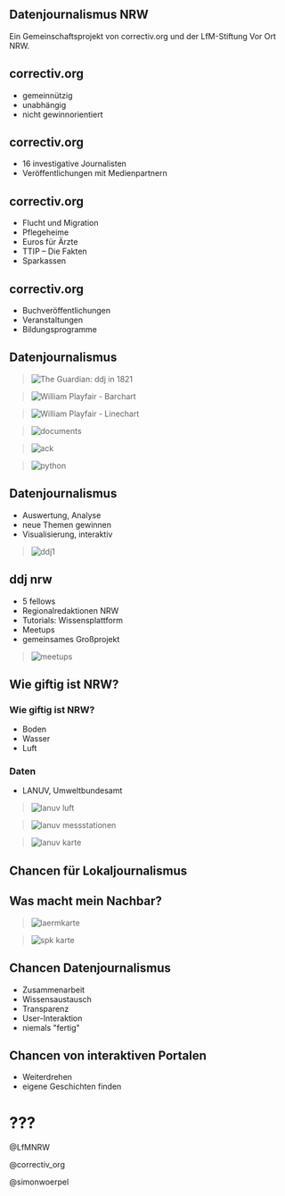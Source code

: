 ## Datenjournalismus NRW
Ein Gemeinschaftsprojekt von correctiv.org und der LfM-Stiftung Vor Ort NRW.



## correctiv.org
- gemeinnützig
- unabhängig
- nicht gewinnorientiert


## correctiv.org
- 16 investigative Journalisten
- Veröffentlichungen mit Medienpartnern


## correctiv.org
- Flucht und Migration
- Pflegeheime
- Euros für Ärzte
- TTIP – Die Fakten
- Sparkassen


## correctiv.org
- Buchveröffentlichungen
- Veranstaltungen
- Bildungsprogramme



## Datenjournalismus


> ![The Guardian: ddj in 1821](img/guardian_full.jpg)


> ![William Playfair - Barchart](img/playfair_barchart.gif)


> ![William Playfair - Linechart](img/playfair_linechart.jpg)


> ![documents](img/documents.gif)


> ![ack](img/ack.png)


> ![python](img/python.png)


## Datenjournalismus
- Auswertung, Analyse
- neue Themen gewinnen
- Visualisierung, interaktiv


> ![ddj1](img/ddj1.png)



## ddj nrw
- 5 fellows
- Regionalredaktionen NRW
- Tutorials: Wissensplattform
- Meetups
- gemeinsames Großprojekt


> ![meetups](img/meetup.jpg)


## Wie giftig ist NRW?


### Wie giftig ist NRW?
- Boden
- Wasser
- Luft


### Daten
- LANUV, Umweltbundesamt


> ![lanuv luft](img/lanuv_luft.png)


> ![lanuv messstationen](img/messstationen_lanuv.png)


> ![lanuv karte](img/no2_karte.png)



## Chancen für Lokaljournalismus


## Was macht mein Nachbar?


> ![laermkarte](img/laermkarte.png)


> ![spk karte](img/sparkassen.png)


## Chancen Datenjournalismus
- Zusammenarbeit
- Wissensaustausch
- Transparenz
- User-Interaktion
- niemals "fertig"


## Chancen von interaktiven Portalen
- Weiterdrehen
- eigene Geschichten finden



# ???

@LfMNRW

@correctiv_org

@simonwoerpel
